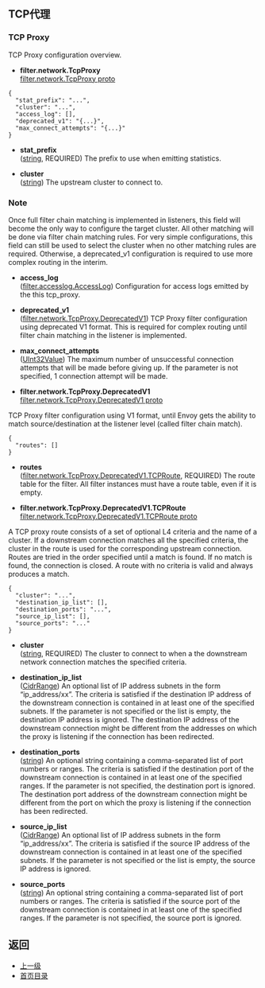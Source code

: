 ## TCP代理

### TCP Proxy
TCP Proxy configuration overview.

- **filter.network.TcpProxy**<br />
[filter.network.TcpProxy proto]()

```
{
  "stat_prefix": "...",
  "cluster": "...",
  "access_log": [],
  "deprecated_v1": "{...}",
  "max_connect_attempts": "{...}"
}
```
- **stat_prefix**<br />
	([string](https://developers.google.com/protocol-buffers/docs/proto#scalar), REQUIRED) The prefix to use when emitting statistics.

- **cluster**<br />
	([string](https://developers.google.com/protocol-buffers/docs/proto#scalar)) The upstream cluster to connect to.


### Note

Once full filter chain matching is implemented in listeners, this field will become the only way to configure the target cluster. All other matching will be done via filter chain matching rules. For very simple configurations, this field can still be used to select the cluster when no other matching rules are required. Otherwise, a deprecated_v1 configuration is required to use more complex routing in the interim.

- **access_log**<br />
	([filter.accesslog.AccessLog](#)) Configuration for access logs emitted by the this tcp_proxy.

- **deprecated_v1**<br />
	([filter.network.TcpProxy.DeprecatedV1](#)) TCP Proxy filter configuration using deprecated V1 format. This is required for complex routing until filter chain matching in the listener is implemented.

- **max_connect_attempts**<br />
	([UInt32Value](https://developers.google.com/protocol-buffers/docs/reference/google.protobuf#uint32value)) The maximum number of unsuccessful connection attempts that will be made before giving up. If the parameter is not specified, 1 connection attempt will be made.

- **filter.network.TcpProxy.DeprecatedV1**<br />
[filter.network.TcpProxy.DeprecatedV1 proto]()

TCP Proxy filter configuration using V1 format, until Envoy gets the ability to match source/destination at the listener level (called filter chain match).

```
{
  "routes": []
}
```
- **routes**<br />
	([filter.network.TcpProxy.DeprecatedV1.TCPRoute](#), REQUIRED) The route table for the filter. All filter instances must have a route table, even if it is empty.

- **filter.network.TcpProxy.DeprecatedV1.TCPRoute**<br />
[filter.network.TcpProxy.DeprecatedV1.TCPRoute proto]()

A TCP proxy route consists of a set of optional L4 criteria and the name of a cluster. If a downstream connection matches all the specified criteria, the cluster in the route is used for the corresponding upstream connection. Routes are tried in the order specified until a match is found. If no match is found, the connection is closed. A route with no criteria is valid and always produces a match.

```
{
  "cluster": "...",
  "destination_ip_list": [],
  "destination_ports": "...",
  "source_ip_list": [],
  "source_ports": "..."
}
```
- **cluster**<br />
	([string](https://developers.google.com/protocol-buffers/docs/proto#scalar), REQUIRED) The cluster to connect to when a the downstream network connection matches the specified criteria.

- **destination_ip_list**<br />
	([CidrRange](#)) An optional list of IP address subnets in the form “ip_address/xx”. The criteria is satisfied if the destination IP address of the downstream connection is contained in at least one of the specified subnets. If the parameter is not specified or the list is empty, the destination IP address is ignored. The destination IP address of the downstream connection might be different from the addresses on which the proxy is listening if the connection has been redirected.

- **destination_ports**<br />
	([string](https://developers.google.com/protocol-buffers/docs/proto#scalar)) An optional string containing a comma-separated list of port numbers or ranges. The criteria is satisfied if the destination port of the downstream connection is contained in at least one of the specified ranges. If the parameter is not specified, the destination port is ignored. The destination port address of the downstream connection might be different from the port on which the proxy is listening if the connection has been redirected.

- **source_ip_list**<br />
	([CidrRange](#)) An optional list of IP address subnets in the form “ip_address/xx”. The criteria is satisfied if the source IP address of the downstream connection is contained in at least one of the specified subnets. If the parameter is not specified or the list is empty, the source IP address is ignored.

- **source_ports**<br />
	([string](https://developers.google.com/protocol-buffers/docs/proto#scalar)) An optional string containing a comma-separated list of port numbers or ranges. The criteria is satisfied if the source port of the downstream connection is contained in at least one of the specified ranges. If the parameter is not specified, the source port is ignored.





## 返回
- [上一级](../Networkfilters.md)
- [首页目录](../../../README.md)

